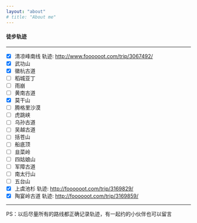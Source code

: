 ```yaml
---
layout: "about"
# title: "About me"
---
```

#### 徒步轨迹
-------------
- [x] 清凉峰南线   轨迹: http://www.foooooot.com/trip/3067492/
- [x] 武功山   
- [x] ‌徽杭古道
- [ ] ‌稻城亚丁
- [ ] ‌雨崩
- [ ] ‌黄南古道
- [x] ‌莫干山
- [ ] ‌腾格里沙漠
- [ ] ‌虎跳峡
- [ ] ‌乌孙古道
- [ ] ‌吴越古道
- [ ] ‌括苍山
- [ ] ‌船底顶
- [ ] ‌韭菜岭
- [ ] ‌四姑娘山
- [ ] ‌军障古道
- [ ] ‌南太行山
- [ ] ‌五台山
- [x] 上虞池杉  轨迹: http://foooooot.com/trip/3169829/
- [x] 陶宴岭古道 轨迹: http://foooooot.com/trip/3169859/

-------------
PS：以后尽量所有的路线都正确记录轨迹，有一起约的小伙伴也可以留言